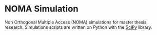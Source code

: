 # NOMA Simulation

Non Orthogonal Multiple Access (NOMA) simulations for master thesis research. Simulations scripts are written on Python with the [SciPy](https://www.scipy.org/) library.
